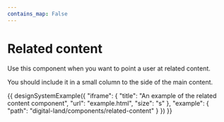 ```yaml
---
contains_map: False
---
```

# Related content

Use this component when you want to point a user at related content.

You should include it in a small column to the side of the main content.

{{ designSystemExample({
"iframe": {
    "title": "An example of the related content component",
    "url": "example.html",
    "size": "s"
},
"example": {
    "path": "digital-land/components/related-content"
}
}) }}
